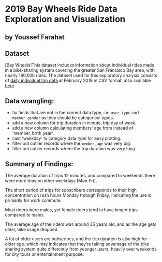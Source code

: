 # 2019 Bay Wheels Ride Data Exploration and Visualization
## by Youssef Farahat


## Dataset

[Bay Wheels]This dataset includes information about individual rides made in a bike-sharing system covering the greater San Francisco
Bay area, with nearly 180,000 rides. The dataset used for this exploratory analysis consists of [daily individual trip data](https://www.lyft.com/bikes/bay-wheels/system-data) at February 2019 in CSV format, also available [here](https://video.udacity-data.com/topher/2020/October/5f91cf38_201902-fordgobike-tripdata/201902-fordgobike-tripdata.csv).



## Data wrangling:
- fix fields that are not in the correct data type, i.e. `user_type` and `member_gender` as they should be categorical types.
- add a new column for trip duration in minute, trip day of week.
- add a new column calculating members' age from instead of 'member_birth_year'.
- cast 'weekday' to category data type for easy plotting.
- filter out outlier records where the `member_age` was very big.
- filter out outlier records where the trip duration was very long.


## Summary of Findings:

The average duration of trips 12 minutes, and compared to weekends there were more trips on other weekdays (Mon-Fri).

The short period of trips for subscribers corresponds to their high concentration on rush hours Monday through Friday, indicating the use is primarily for work commute.

Most riders were males, yet female riders tend to have longer trips compared to males.

The average age of the riders was around 35 years old, and as the age gets older, bike usage dropped.

A lot of older users are subscribes, and the trip duration is also high for older age. which may indicates that they're taking advantage of the bike sharing system quite differently from younger users, heavily over weekends for city tours or entertainment purpose.